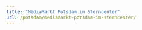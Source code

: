 ```yaml
---
title: "MediaMarkt Potsdam im Sterncenter"
url: /potsdam/mediamarkt-potsdam-im-sterncenter/
---
```

